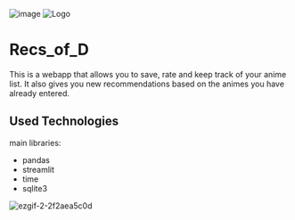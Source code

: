 ![image](https://github.com/user-attachments/assets/58f56675-a164-496e-9749-6956c7bc6f39)
![Logo](https://dev-to-uploads.s3.amazonaws.com/uploads/articles/th5xamgrr6se0x5ro4g6.png)


# Recs_of_D

This is a webapp that allows you to save, rate and keep track of your anime list. It also gives you new recommendations based on the animes you have already entered.


## Used Technologies
main libraries: 
- pandas
- streamlit
- time
- sqlite3



![ezgif-2-2f2aea5c0d](https://github.com/user-attachments/assets/f7d5f652-2d35-4176-8368-4144baf1ff19)





